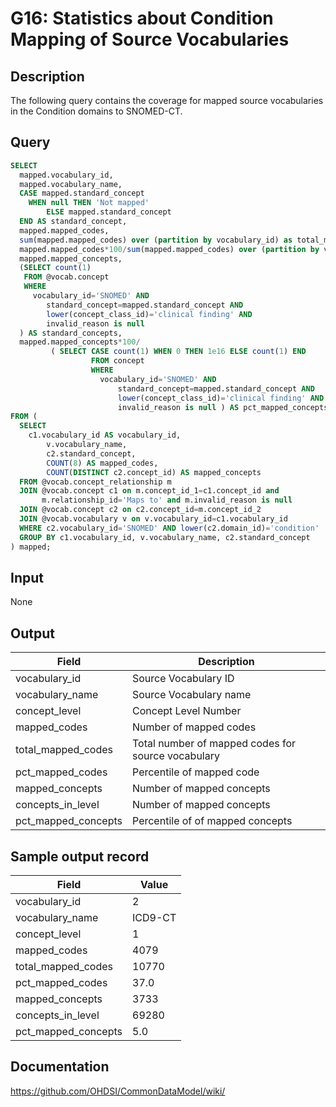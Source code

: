 <!---
Group:general
Name:G16 Statistics about Condition Mapping of Source Vocabularies
Author:Patrick Ryan
CDM Version: 5.0
-->

# G16: Statistics about Condition Mapping of Source Vocabularies

## Description
The following query contains the coverage for mapped source vocabularies in the Condition domains to SNOMED-CT.

## Query
```sql
SELECT
  mapped.vocabulary_id,
  mapped.vocabulary_name,
  CASE mapped.standard_concept
    WHEN null THEN 'Not mapped'
        ELSE mapped.standard_concept
  END AS standard_concept,
  mapped.mapped_codes,
  sum(mapped.mapped_codes) over (partition by vocabulary_id) as total_mapped_codes,
  mapped.mapped_codes*100/sum(mapped.mapped_codes) over (partition by vocabulary_id) AS pct_mapped_codes,
  mapped.mapped_concepts,
  (SELECT count(1)
   FROM @vocab.concept
   WHERE
     vocabulary_id='SNOMED' AND
        standard_concept=mapped.standard_concept AND
        lower(concept_class_id)='clinical finding' AND
        invalid_reason is null
  ) AS standard_concepts,
  mapped.mapped_concepts*100/
         ( SELECT CASE count(1) WHEN 0 THEN 1e16 ELSE count(1) END
                  FROM concept
                  WHERE
                    vocabulary_id='SNOMED' AND
                        standard_concept=mapped.standard_concept AND
                        lower(concept_class_id)='clinical finding' AND
                        invalid_reason is null ) AS pct_mapped_concepts
FROM (
  SELECT
    c1.vocabulary_id AS vocabulary_id,
        v.vocabulary_name,
        c2.standard_concept,
        COUNT(8) AS mapped_codes,
        COUNT(DISTINCT c2.concept_id) AS mapped_concepts
  FROM @vocab.concept_relationship m
  JOIN @vocab.concept c1 on m.concept_id_1=c1.concept_id and
       m.relationship_id='Maps to' and m.invalid_reason is null
  JOIN @vocab.concept c2 on c2.concept_id=m.concept_id_2
  JOIN @vocab.vocabulary v on v.vocabulary_id=c1.vocabulary_id
  WHERE c2.vocabulary_id='SNOMED' AND lower(c2.domain_id)='condition'
  GROUP BY c1.vocabulary_id, v.vocabulary_name, c2.standard_concept
) mapped;
```

## Input

None

## Output

|  Field |  Description |
| --- | --- |
|  vocabulary_id |  Source Vocabulary ID |
|  vocabulary_name |  Source Vocabulary name |
|  concept_level |  Concept Level Number |
|  mapped_codes |  Number of mapped codes |
|  total_mapped_codes |  Total number of mapped codes for source vocabulary |
|  pct_mapped_codes |  Percentile of mapped code  |
|  mapped_concepts |  Number of mapped concepts  |
|  concepts_in_level |  Number of mapped concepts  |
|  pct_mapped_concepts |  Percentile of of mapped concepts |

## Sample output record

| Field |  Value |
| --- | --- |
|  vocabulary_id |  2 |
|  vocabulary_name |  ICD9-CT |
|  concept_level |  1 |
|  mapped_codes |  4079 |
|  total_mapped_codes |  10770 |
|  pct_mapped_codes |  37.0 |
|  mapped_concepts |  3733 |
|  concepts_in_level |  69280 |
|  pct_mapped_concepts |  5.0 |

## Documentation
https://github.com/OHDSI/CommonDataModel/wiki/
